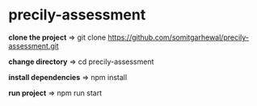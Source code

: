 # precily-assessment

**clone the project** => 
git clone https://github.com/somitgarhewal/precily-assessment.git

**change directory** => 
cd precily-assessment

**install dependencies** => 
npm install

**run project** => 
npm run start
